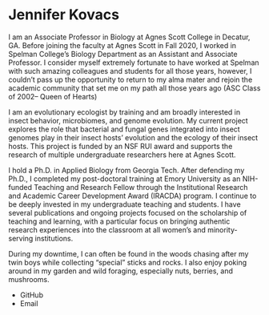 # Jennifer Kovacs

I am an Associate Professor in Biology at Agnes Scott College in Decatur, GA. Before joining the faculty at Agnes Scott in Fall 2020, I worked in Spelman College’s Biology Department as an Assistant and Associate Professor. I consider myself extremely fortunate to have worked at Spelman with such amazing colleagues and students for all those years, however, I couldn’t pass up the opportunity to return to my alma mater and rejoin the academic community that set me on my path all those years ago (ASC Class of 2002– Queen of Hearts)

I am an evolutionary ecologist by training and am broadly interested in insect behavior, microbiomes, and genome evolution. My current project explores the role that bacterial and fungal genes integrated into insect genomes play in their insect hosts’ evolution and the ecology of their insect hosts. This project is funded by an NSF RUI award and supports the research of multiple undergraduate researchers here at Agnes Scott. 

I hold a Ph.D. in Applied Biology from Georgia Tech. After defending my Ph.D., I completed my post-doctoral training at Emory University as an NIH-funded Teaching and Research Fellow through the Institutional Research and Academic Career Development Award (IRACDA) program. I continue to be deeply invested in my undergraduate teaching and students. I have several publications and ongoing projects focused on the scholarship of teaching and learning, with a particular focus on bringing authentic research experiences into the classroom at all women’s and minority-serving institutions. 

During my downtime, I can often be found in the woods chasing after my twin boys while collecting “special” sticks and rocks. I also enjoy poking around in my garden and wild foraging, especially nuts, berries, and mushrooms.


* GitHub
* Email
